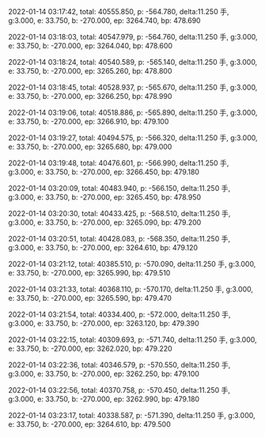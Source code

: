 2022-01-14 03:17:42, total: 40555.850, p: -564.780, delta:11.250 手, g:3.000, e: 33.750, b: -270.000, ep: 3264.740, bp: 478.690

2022-01-14 03:18:03, total: 40547.979, p: -564.760, delta:11.250 手, g:3.000, e: 33.750, b: -270.000, ep: 3264.040, bp: 478.600

2022-01-14 03:18:24, total: 40540.589, p: -565.140, delta:11.250 手, g:3.000, e: 33.750, b: -270.000, ep: 3265.260, bp: 478.800

2022-01-14 03:18:45, total: 40528.937, p: -565.670, delta:11.250 手, g:3.000, e: 33.750, b: -270.000, ep: 3266.250, bp: 478.990

2022-01-14 03:19:06, total: 40518.886, p: -565.890, delta:11.250 手, g:3.000, e: 33.750, b: -270.000, ep: 3266.910, bp: 479.100

2022-01-14 03:19:27, total: 40494.575, p: -566.320, delta:11.250 手, g:3.000, e: 33.750, b: -270.000, ep: 3265.680, bp: 479.000

2022-01-14 03:19:48, total: 40476.601, p: -566.990, delta:11.250 手, g:3.000, e: 33.750, b: -270.000, ep: 3266.450, bp: 479.180

2022-01-14 03:20:09, total: 40483.940, p: -566.150, delta:11.250 手, g:3.000, e: 33.750, b: -270.000, ep: 3265.450, bp: 478.950

2022-01-14 03:20:30, total: 40433.425, p: -568.510, delta:11.250 手, g:3.000, e: 33.750, b: -270.000, ep: 3265.090, bp: 479.200

2022-01-14 03:20:51, total: 40428.083, p: -568.350, delta:11.250 手, g:3.000, e: 33.750, b: -270.000, ep: 3264.610, bp: 479.120

2022-01-14 03:21:12, total: 40385.510, p: -570.090, delta:11.250 手, g:3.000, e: 33.750, b: -270.000, ep: 3265.990, bp: 479.510

2022-01-14 03:21:33, total: 40368.110, p: -570.170, delta:11.250 手, g:3.000, e: 33.750, b: -270.000, ep: 3265.590, bp: 479.470

2022-01-14 03:21:54, total: 40334.400, p: -572.000, delta:11.250 手, g:3.000, e: 33.750, b: -270.000, ep: 3263.120, bp: 479.390

2022-01-14 03:22:15, total: 40309.693, p: -571.740, delta:11.250 手, g:3.000, e: 33.750, b: -270.000, ep: 3262.020, bp: 479.220

2022-01-14 03:22:36, total: 40346.579, p: -570.550, delta:11.250 手, g:3.000, e: 33.750, b: -270.000, ep: 3262.250, bp: 479.100

2022-01-14 03:22:56, total: 40370.758, p: -570.450, delta:11.250 手, g:3.000, e: 33.750, b: -270.000, ep: 3262.990, bp: 479.180

2022-01-14 03:23:17, total: 40338.587, p: -571.390, delta:11.250 手, g:3.000, e: 33.750, b: -270.000, ep: 3264.610, bp: 479.500
